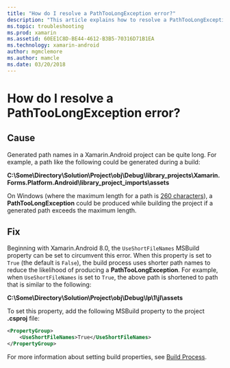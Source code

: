 ```yaml
---
title: "How do I resolve a PathTooLongException error?"
description: "This article explains how to resolve a PathTooLongException that may occur while building an app."
ms.topic: troubleshooting
ms.prod: xamarin
ms.assetid: 60EE1C8D-BE44-4612-B3B5-70316D71B1EA
ms.technology: xamarin-android
author: mgmclemore
ms.author: mamcle
ms.date: 03/20/2018
---
```

 
# How do I resolve a PathTooLongException error?

## Cause

Generated path names in a Xamarin.Android project can be quite long.
For example, a path like the following could be generated during a
build:

**C:\\Some\\Directory\\Solution\\Project\\obj\\Debug\\__library_projects__\\Xamarin.Forms.Platform.Android\\library_project_imports\\assets**

On Windows (where the maximum length for a path is
[260 characters](https://msdn.microsoft.com/library/windows/desktop/aa365247.aspx)),
a **PathTooLongException** could be produced while building the
project if a generated path exceeds the maximum length. 

## Fix

Beginning with Xamarin.Android 8.0, the `UseShortFileNames` MSBuild
property can be set to circumvent this error. When this property is set
to `True` (the default is `False`), the build process uses shorter path
names to reduce the likelihood of producing a **PathTooLongException**.
For example, when `UseShortFileNames` is set to `True`, the above path
is shortened to path that is similar to the following:

**C:\\Some\\Directory\\Solution\\Project\\obj\\Debug\\lp\\1\\jl\\assets**

To set this property, add the following MSBuild property to the
project **.csproj** file:

```xml
<PropertyGroup>
    <UseShortFileNames>True</UseShortFileNames>
</PropertyGroup>
```

For more information about setting build properties, see
[Build Process](~/android/deploy-test/building-apps/build-process.md).
